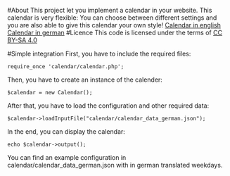 #About
This project let you implement a calendar in your website. This calendar is very flexible: You can choose between different settings and you are also able to give this calendar your own style!
[Calendar in english](http://i.imgur.com/MiRlZ9i.png)
[Calendar in german](http://i.imgur.com/1gesViR.png)
#Licence
This code is licensed under the terms of [CC BY-SA 4.0](https://creativecommons.org/licenses/by-sa/4.0/)

#Simple integration
First, you have to include the required files:
```
require_once 'calendar/calendar.php';
```

Then, you have to create an instance of the calender:
```
$calendar = new Calendar();
```

After that, you have to load the configuration and other required data:
```
$calendar->loadInputFile("calendar/calendar_data_german.json");
```

In the end, you can display the calendar:
```
echo $calendar->output();
```

You can find an example configuration in calendar/calendar_data_german.json with in german translated weekdays.